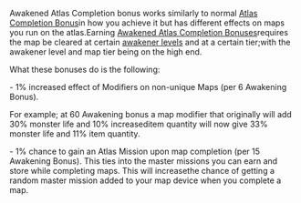 Awakened Atlas Completion bonus works similarly to normal [Atlas Completion Bonus](<https://pathofexile.gamepedia.com/Atlas_of_Worlds#Atlas_Completion_Bonus>)in how you achieve it but has different effects on maps you run on the atlas.Earning [Awakened Atlas Completion Bonuses](<https://pathofexile.gamepedia.com/Atlas_of_Worlds#Awakening_Completion_Bonus>)requires the map be cleared at certain [awakener levels](<https://pathofexile.gamepedia.com/Atlas_of_Worlds#Awakening_Level>) and at a certain tier;with the awakener level and map tier being on the high end.<br>

What these bonuses do is the following:<br>

\- 1% increased effect of Modifiers on non-unique Maps (per 6 Awakening Bonus). <br>

For example; at 60 Awakening bonus a map modifier that originally will add 30% monster life and 10% increaseditem quantity will now give 33% monster life and 11% item quantity.<br>

\- 1% chance to gain an Atlas Mission upon map completion (per 15 Awakening Bonus). This ties into the master missions you can earn and store while completing maps. This will increasethe chance of getting a random master mission added to your map device when you complete a map.